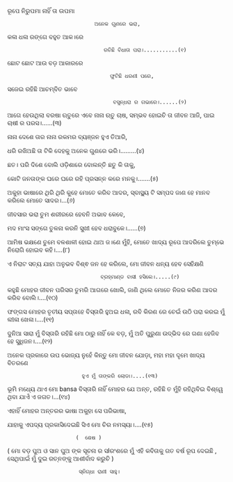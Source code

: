 ରୂପେ ନିରୁପମା ନାହିଁ ତା ଉପମା

                                ଅନେକ ଗୁଣରେ ଭରା,
କଳା ଧଳା ରଙ୍ଗେ ବହୁତ ଆକ।ରେ

                                   ରଚିଛି ବିଧାତା ପରା।...........(୧)
ଛୋଟ ଛୋଟ ଆଉ ବଡ଼ ଆକାରରେ

                                     ଫୁଟିଛି ଧରଣୀ ପରେ,
ସଜେଇ ରହିଛି ଆଚମ୍ବିତ ଭାବେ

                                      ବସୁନ୍ଧରା ର ଗଭାରେ।......(୨)
ଆଗେ ହେଉଥିଲା  ବରଷା ଋତୁରେ
                                       ଏବେ ନାନା ଋତୁ ଚାଷ,
ସମ୍ଭବ ହୋଇଚି ତା ଜୀବନ ଆଜି,
                                        ପାଇ ଚାଷୀ ର ପରସ।......(୩)
 
ନାନା ଦେଶେ ତାର ନାନା ରକମର
                                        ବ୍ୟଞ୍ଜନ ହୁଏ ତିଆରି,
                                        
ଧରି ରଖିଅଛି ତା ଟିକି ଦେହକୁ
                                    ଅନେକ ଗୁଣରେ ଭରି।.........(୪)
                                    
ଛତ। ପରି ଦିଶେ ବୋଲି ଓଡ଼ିଶାରେ
                                       ବୋଲନ୍ତି ଛତୁ କି ତାକୁ,   
                                       
କୋଟି ଜନତାଙ୍କ ଘରେ ଘରେ ରହି
                                        ପ୍ରସନ୍ନ କରେ ମନକୁ।.......(୫)
                                        
ଅକୁହା ଭାଷାରେ ଥିରି ଥିରି କୁହେ
                                       ମୋତେ କରିବ ଆଦର,
ସ୍ବାସ୍ଥ୍ୟ ଟି ସମ୍ପଦ ଜାଣ ହେ ମାନବ
                                        କରିଲେ ମୋତେ ସାଦର।...(୬)    
                                        
ଜୀବସାର ଭରା ତୁମ ଶରୀରରେ
                                     ହେବନି ଅଭାବ କେବେ,
                                     
ମଦ ମାଂସ ସଙ୍ଗେ ତୁଳନା କରନି
                                      ସୁଖୀ ହେବ ଧରାବୁକେ।......(୭) 
                                      
ଆମିଷ ଭକ୍ଷଣେ ତୁମେ ବଳଶାଳୀ
                                       ହୋଇ ଥାଅ ଜ।ଣେ ମୁଁହି,
ମୋତେ ଖାଦ୍ୟ ରୂପେ ଆଦରିଲେ ତୁମ୍ଭେ
                                        ନିରୋଗି ହୋଇବ କହି।....(୮)

ଏ ନିରାଟ ସତ୍ୟ ଯାହା ଅନୁଭବ
                                     ବିଶ୍ଵ ଜନ ହେ କରିଲେ,
ମାେ ଜୀବନ ଧନ୍ୟ ହେବ ସେହିକ୍ଷଣି
    
                                  ବ୍ରହ୍ମାଣ୍ଡ ବାସୀ ହସିଲେ।.....(୯)
କହୁଛି ମୋହର ଜୀବନ ପରିସର
                                  ତୁମରି ଆଗରେ ଖୋଲି,
ଜାଣି ଥିଲେ ମୋତେ ନିଜର କରିଣ
                                    ଆଦର କରିବ ବୋଲି।....(୧୦)

ଫଙ୍ଗସ ମୋହର ତୃତୀୟ ସପ୍ତାହେ
                                   ବିସ୍ତାରି ହୁଅଇ ଧଳା,
ରବି କିରଣ ରେ ଚେଇଁ ଉଠି ପରା
                                     କରଇ ମୁଁ ଲୀଳା ଖେଳା।....(୧୧)

ଦୁନିଆ ସାରା ମୁଁ ବିସ୍ତାରି ରହିଛି
                                   ମାେ ଠାରୁ ନାହିଁ କେ ବଡ଼,
ମୁଁ ଅତି ପୁରୁଣା ଉଦ୍ଭିଦ ରେ ଗଣା
                                    ହେଜିବ ହେ ସୁଧିଜନ।....(୧୨)

ଅନେକ ପ୍ରକାରେ ଉପ ଭୋଜ୍ୟ ନୁହେଁ 
                                     କିନ୍ତୁ ମୋ ଜୀବନ ଯୋଡ଼ା,
ମହା ମହା ଦୃମେ ଖାଦ୍ୟ ବିତରଣେ
                                      
                            ହୁଏ ମୁଁ ତାଙ୍କରି ଲୋଡା।....(୧୩)

ଭୂମି ମଧ୍ୟେ ଥାଏ ମୋ bansa ବିସ୍ତାରି
                               ନାହିଁ ମୋହର ଯେ ଅନ୍ତ,
ରହିଛି ତ ମୁଁହି ରହିଥିବିଇ ବିଶ୍ୱେ
                                ଥିବା ଯାଏଁ ଏ ଜଗତ।...(୧୪)



ଏହାହିଁ ମୋହର ଅନ୍ତରର ଭାଷା
                                       ଅକୁହା ସେ ପରିଭାଷା,

ଯାହାକୁ ଏପଦ୍ୟ ପ୍ରକାସିଦେଇଛି
                                      ସିଏ ମୋ ଚିର ନମସ୍ୟା।....(୧୫)


                          (  ଶେଷ )

( ମାେ ବଡ଼ ପୁଅ ଓ ସାନ ପୁଅ ଙ୍କ       ସୂଚନା ର ସlରଂଶରେ ମୁଁ ଏହି କବିତାକୁ ଗତ ବର୍ଷ ରୂପ ଦେଇଛି , ସେଥିପାଇଁ ମୁଁ ଦୁଇ ରତ୍ନଙ୍କୁ ଆଶୀର୍ବାଦ କରୁଚି )



                           ସ୍ନିଗ୍ଧା ରାଣୀ ସାହୁ। 
                  
